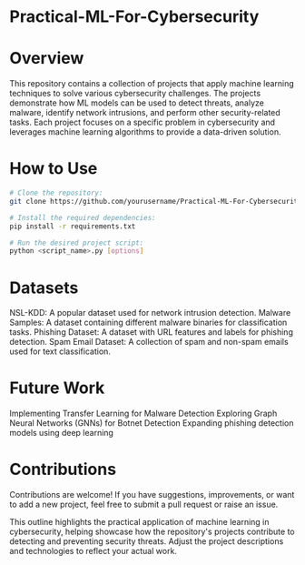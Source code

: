 # Practical-ML-For-Cybersecurity

# Overview
This repository contains a collection of projects that apply machine learning techniques to solve various cybersecurity challenges. The projects demonstrate how ML models can be used to detect threats, analyze malware, identify network intrusions, and perform other security-related tasks. Each project focuses on a specific problem in cybersecurity and leverages machine learning algorithms to provide a data-driven solution.

# How to Use
```bash
# Clone the repository:
git clone https://github.com/yourusername/Practical-ML-For-Cybersecurity.git

# Install the required dependencies:
pip install -r requirements.txt

# Run the desired project script:
python <script_name>.py [options]
```
# Datasets
NSL-KDD: A popular dataset used for network intrusion detection.
Malware Samples: A dataset containing different malware binaries for classification tasks.
Phishing Dataset: A dataset with URL features and labels for phishing detection.
Spam Email Dataset: A collection of spam and non-spam emails used for text classification.
# Future Work
Implementing Transfer Learning for Malware Detection
Exploring Graph Neural Networks (GNNs) for Botnet Detection
Expanding phishing detection models using deep learning
# Contributions
Contributions are welcome! If you have suggestions, improvements, or want to add a new project, feel free to submit a pull request or raise an issue.

This outline highlights the practical application of machine learning in cybersecurity, helping showcase how the repository's projects contribute to detecting and preventing security threats. Adjust the project descriptions and technologies to reflect your actual work.
